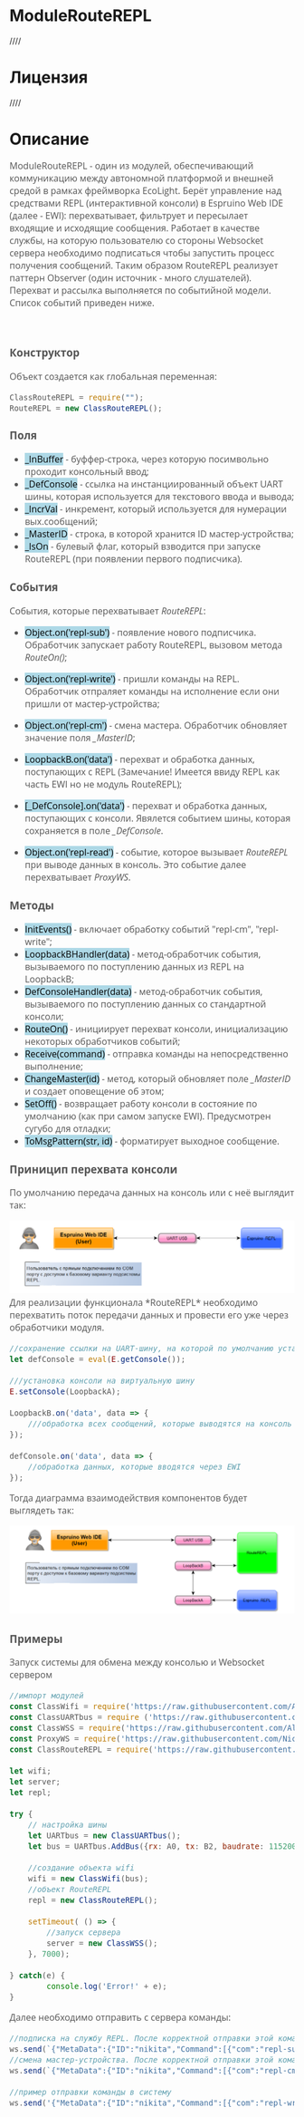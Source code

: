 # ModuleRouteREPL
////

# Лицензия
////

# Описание
<div style = "font-family: 'Open Sans', sans-serif; font-size: 16px; color: #555">

ModuleRouteREPL - один из модулей, обеспечивающий коммуникацию между автономной платформой и внешней средой в рамках фреймворка EcoLight. 
Берёт управление над средствами REPL (интерактивной консоли) в Espruino Web IDE (далее - EWI): перехватывает, фильтрует и пересылает входящие и исходящие сообщения. Работает в качестве службы, на которую пользователю со стороны Websocket сервера необходимо подписаться чтобы запустить процесс получения сообщений. Таким образом RouteREPL реализует паттерн Observer (один источник - много слушателей).
Перехват и рассылка выполняется по событийной модели. Список событий приведен ниже.

<div align='center'>
    <img src=''>
</div>

### **Конструктор**
Объект создается как глобальная переменная:
```js
ClassRouteREPL = require("");
RouteREPL = new ClassRouteREPL();
```

### **Поля**
- <mark style="background-color: lightblue">_InBuffer</mark> - буффер-строка, через которую посимвольно проходит консольный ввод;
- <mark style="background-color: lightblue">_DefConsole</mark> - ссылка на инстанциированный объект UART шины, которая используется для текстового ввода и вывода;
- <mark style="background-color: lightblue">_IncrVal</mark> - инкремент, который используется для нумерации вых.сообщений;
- <mark style="background-color: lightblue">_MasterID</mark> - строка, в которой хранится ID мастер-устройства;     
- <mark style="background-color: lightblue">_IsOn</mark> - булевый флаг, который взводится при запуске RouteREPL (при появлении первого подписчика).     

### **События**
События, которые перехватывает *RouteREPL*:
- <mark style="background-color: lightblue">Object.on('repl-sub')</mark> - появление нового подписчика. Обработчик запускает работу RouteREPL, вызовом метода *RouteOn()*;
- <mark style="background-color: lightblue">Object.on('repl-write')</mark> - пришли команды на REPL. Обработчик отпраляет команды на исполнение если они пришли от мастер-устройства; 
- <mark style="background-color: lightblue">Object.on('repl-cm')</mark> - смена мастера. Обработчик обновляет значение поля *_MasterID*; 
- <mark style="background-color: lightblue">LoopbackB.on('data')</mark> - перехват и обработка данных, поступающих с REPL (Замечание! Имеется ввиду REPL как часть EWI но не модуль RouteREPL);
- <mark style="background-color: lightblue">[_DefConsole].on('data')</mark> - перехват и обработка данных, поступающих с консоли. Явялется событием шины, которая сохраняется в поле *_DefConsole*.

- <mark style="background-color: lightblue">Object.on('repl-read')</mark> - событие, которое вызывает *RouteREPL* при выводе данных в консоль. Это событие далее перехватывает *ProxyWS*.


### **Методы**
- <mark style="background-color: lightblue">InitEvents()</mark> - включает обработку событий "repl-cm", "repl-write";
- <mark style="background-color: lightblue">LoopbackBHandler(data)</mark> - метод-обработчик события, вызываемого по поступлению данных из REPL на LoopbackB;
- <mark style="background-color: lightblue">DefConsoleHandler(data)</mark> - метод-обработчик события, вызываемого по поступлению данных со стандартной консоли;
- <mark style="background-color: lightblue">RouteOn()</mark> - инициирует перехват консоли, инициализацию некоторых обработчиков событий;
- <mark style="background-color: lightblue">Receive(command)</mark> - отправка команды на непосредственно выполнение;
- <mark style="background-color: lightblue">ChangeMaster(id)</mark> - метод, который обновляет поле *_MasterID* и создает оповещение об этом;
- <mark style="background-color: lightblue">SetOff()</mark> - возвращает работу консоли в состояние по умолчанию (как при самом запуске EWI). Предусмотрен сугубо для отладки; 
- <mark style="background-color: lightblue">ToMsgPattern(str, id)</mark> - форматирует выходное сообщение.

### **Приницип перехвата консоли**
По умолчанию передача данных на консоль или с неё выглядит так:
<div align='center'>
    <img src='./res/console default.png' alt='Image not found'>
</div>
Для реализации функционала *RouteREPL* необходимо перехватить поток передачи данных и провести его уже через обработчики модуля.

```js
//сохранение ссылки на UART-шину, на которой по умолчанию установлена консоль 
let defConsole = eval(E.getConsole());

///установка консоли на виртуальную шину
E.setConsole(LoopbackA);

LoopbackB.on('data', data => {
    ///обработка всех сообщений, которые выводятся на консоль
});

defConsole.on('data', data => {
    //обработка данных, которые вводятся через EWI
});
```
Тогда диаграмма взаимодействия компонентов будет выглядеть так:
<div align='center'>
    <img src='./res/console interceped.png' alt='Image not found'>
</div>

### **Примеры**
Запуск системы для обмена между консолью и Websocket сервером
```js
//импорт модулей
const ClassWifi = require('https://raw.githubusercontent.com/AlexGlgr/ModuleMiddleWIFIesp8266/fork-Alexander/js/module/ClassMiddleWIFIesp8266.min.js');
const ClassUARTbus = require ('https://raw.githubusercontent.com/AlexGlgr/ModuleBaseUARTbus/fork-Alexander/js/module/ClassBaseUARTBus.min.js');
const ClassWSS = require('https://raw.githubusercontent.com/AlexGlgr/ModuleWebSocketServer/fork-Alexander/js/module/ClassWebSocketServer.min.js');
const ProxyWS = require('https://raw.githubusercontent.com/Nicktonious/ModuleBaseRouteREPL/fork-nikita/js/module/ModuleProxyWS%20prototype.min.js');
const ClassRouteREPL = require('https://raw.githubusercontent.com/Nicktonious/ModuleBaseRouteREPL/fork-nikita/js/module/ModuleRouteREPL.min.js');

let wifi;
let server;
let repl;

try {
    // настройка шины
    let UARTbus = new ClassUARTbus();
    let bus = UARTbus.AddBus({rx: A0, tx: B2, baudrate: 115200}).IDbus;
    
    //создание объекта wifi
    wifi = new ClassWifi(bus);
    //объект RouteREPL
    repl = new ClassRouteREPL();

    setTimeout( () => {
        //запуск сервера
        server = new ClassWSS();
    }, 7000);

} catch(e) {
        console.log('Error!' + e);
}
```
Далее необходимо отправить с сервера команды:
```js
//подписка на службу REPL. После корректной отправки этой команды на сервер начнут приходить логи с консоли 
ws.send(`{"MetaData":{"ID":"nikita","Command":[{"com":"repl-sub","arg":[]}],"CRC":1592949337}}`);
//смена мастер-устройства. После корректной отправки этой команды можно отправлять с сервера команды службе REPL
ws.send(`{"MetaData":{"ID":"nikita","Command":[{"com":"repl-cm","arg":[]}],"CRC":225499666}}`);

//пример отправки команды в систему
ws.send('{"MetaData":{"ID":"nikita","Command":[{"com":"repl-write","arg":["console.log(`5454`)"]}],"CRC":1231993470}}');
```

</div>